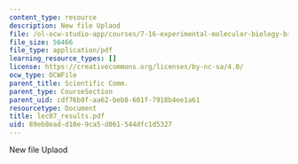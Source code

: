 ```yaml
---
content_type: resource
description: New file Uplaod
file: /ol-ocw-studio-app/courses/7-16-experimental-molecular-biology-biotechnology-ii-spring-2005/89eb8eadd10e9ca5d061544dfc1d5327_lec07_results.pdf
file_size: 56466
file_type: application/pdf
learning_resource_types: []
license: https://creativecommons.org/licenses/by-nc-sa/4.0/
ocw_type: OCWFile
parent_title: Scientific Comm.
parent_type: CourseSection
parent_uid: cdf76b8f-aa62-beb8-601f-7918b4ee1a61
resourcetype: Document
title: lec07_results.pdf
uid: 89eb8ead-d10e-9ca5-d061-544dfc1d5327
---
```

New file Uplaod